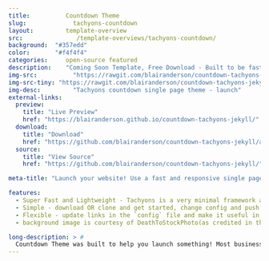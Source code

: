 ```yaml
---
title:			Countdown Theme
slug:			  tachyons-countdown
layout:			template-overview
src:			   /template-overviews/tachyons-countdown/
background:  "#357edd"
color:       "#f4f4f4"
categories:		open-source featured
description:	"Coming Soon Template, Free Download - Built to be fast and responsive"
img-src:		  "https://rawgit.com/blairanderson/countdown-tachyons-jekyll/master/screenshot.png"
img-src-tiny: "https://rawgit.com/blairanderson/countdown-tachyons-jekyll/master/screenshot-tiny.png"
img-desc:		  "Tachyons countdown single page theme - launch"
external-links:
  preview:
    title: "Live Preview"
    href: "https://blairanderson.github.io/countdown-tachyons-jekyll/"
  download:
    title: "Download"
    href: "https://github.com/blairanderson/countdown-tachyons-jekyll/archive/master.zip"
  source:
    title: "View Source"
    href: "https://github.com/blairanderson/countdown-tachyons-jekyll/"

meta-title: "Launch your website! Use a fast and responsive single page launcher with a built-in countdown timer. You can customize the title and timer and background image very easily. Built using tachyons - Countdown Launcher was built to display your consulting company marketing services, a few images(one for each service provided), and a contact section for phone/email. All linked in a single page."

features:
  - Super Fast and Lightweight - Tachyons is a very minimal framework and features atomic design.
  - Simple - download OR clone and get started, change config and push to create your launch site.
  - Flexible - update links in the `config` file and make it useful in 5-minutes.
  - background image is courtesy of DeathToStockPhoto(as credited in the footer). If you keep it, you must attribute them according to their <a href='https://deathtothestockphoto.com/wp-content/uploads/DeathtotheStockPhoto-PlainEnglishLicense9-2014.pdf'>license</a>

long-description: > #
  Countdown Theme was built to help you launch something! Most businesses and websites benefit from building a little bit of suspense before launching publicly. Its part of human dynamics that most people think something is cooler if they are forced to wait for it! This theme will help you out! Basically download it and update the date, title, change the background, change the links in the footer, and make the email list go to your campaign. Using any of the <a href='http://tachyons.io/docs/themes/skins/'>tachyons skins</a>.
---
```

